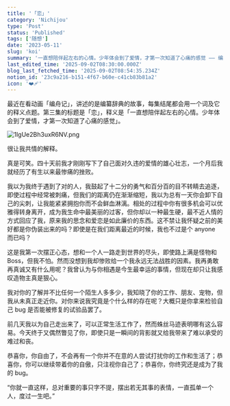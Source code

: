 ```yaml
---
title: '「恋」'
category: 'Nichijou'
type: 'Post'
status: 'Published'
tags: ['随想']
date: '2023-05-11'
slug: 'koi'
summary: '一直想陪伴起左右的心情。少年体会到了爱情，才第一次知道了心痛的感觉 —— 编舟记'
last_edited_time: '2025-09-02T08:30:00.000Z'
blog_last_fetched_time: '2025-09-02T08:54:35.234Z'
notion_id: '23c9a216-b151-4f67-b60e-c41cb83b81a2'
icon: '❤️‍🩹'
---
```


最近在看动画「编舟记」，讲述的是编纂辞典的故事，每集结尾都会用一个词及它的释义点题。第三集的标题是「恋」，释义是「一直想陪伴起左右的心情。少年体会到了爱情，才第一次知道了心痛的感觉」。

![1lgUe2Bh3uxR6NV.png](https://cdn.sa.net/2025/09/02/1lgUe2Bh3uxR6NV.png)

很让我共情的解释。

真是可笑。四十天前我才刚刚写下了自己面对久违的爱情的雄心壮志，一个月后我就经历了有生以来最惨痛的挫败。

我以为我终于遇到了对的人，我鼓起了十二分的勇气和百分百的目不转睛去追逐，即使过程中经常被刺痛，但我们的距离仍在渐渐缩短，我以为总有一天你会卸下自己的尖刺，让我能紧紧拥抱你而不会鲜血淋漓。相处的过程中你有很多机会可以优雅得转身离开，成为我生命中最美丽的过客，但你却以一种最生硬，最不近人情的方式回应了我，原来我的思念和爱恋是如此廉价的东西。这不禁让我怀疑之前的美好都是你伪装出来的吗？即使是在我们距离最近的时候，我也不过是个 anyone 而已吗？

这是我第一次摆正心态，想和一个人一路走到世界的尽头，即使路上满是怪物和 Boss，但我不怕。然而没想到我却惨败给一个我永远无法战胜的因素。我再勇敢再真诚又有什么用呢？我曾认为与你相遇是今生最幸运的事情，但现在却只让我感叹造物主真是狠心。

我对你的了解并不比任何一个陌生人多多少，我知晓了你的工作、朋友、宠物，但我从未真正走近你。对你来说我究竟是个什么样的存在呢？大概只是你拿来检验自己 bug 是否能被修复的试验品罢了。

前几天我以为自己走出来了，可以正常生活工作了，然而蛛丝马迹表明哪有这么容易。今天终于又偶然瞥见了你，即使只是一瞬间的背影就又给我带来了难以承受的难过和丧。

恭喜你，你自由了，不会再有一个你并不在意的人尝试打扰你的工作和生活了；恭喜你，你可以继续带着你的自傲，只注视你自己了；恭喜你，你终究还是成为了我的 bug。

“你就一直这样，总对重要的事只字不提，摆出若无其事的表情，一直孤单一个人，度过一生吧。”
